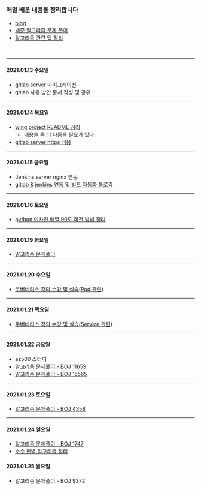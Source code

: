 <br>

### 매일 배운 내용을 정리합니다 
- [blog](https://paris-in-the-rain.tistory.com/)
- [백준 알고리즘 문제 풀이](https://github.com/midaslmg94/CodingTest)
- [알고리즘 관련 팁 정리](https://github.com/midaslmg94/CodingTest/tree/master/Algorithm_README)

<br>

--- 
#### 2021.01.13 수요일
- gitlab server 마이그레이션 
- gitlab 사용 방안 문서 작성 및 공유

--- 

#### 2021.01.14 목요일
- [wing project README 정리](https://github.com/midaslmg94/wing-project-msa)
  - 내용을 좀 더 다듬을 필요가 있다. 
- [gitlab server https 적용](https://paris-in-the-rain.tistory.com/103?category=916006)

---

#### 2021.01.15 금요일
- Jenkins server nginx 연동
- [gitlab & jenkins 연동 및 빌드 자동화 블로깅](https://paris-in-the-rain.tistory.com/107)

--- 

#### 2021.01.16 토요일
- [python 이차원 배열 90도 회전 방법 정리](https://paris-in-the-rain.tistory.com/108?category=842612)

---

#### 2021.01.19 화요일
- [알고리즘 문제풀이](https://paris-in-the-rain.tistory.com/109?category=897726)

---

#### 2021.01.20 수요일
- [쿠버네티스 강의 수강 및 실습(Pod 관련)](https://paris-in-the-rain.tistory.com/111)

---

#### 2021.01.21 목요일
- [쿠버네티스 강의 수강 및 실습(Service 관련)](https://paris-in-the-rain.tistory.com/113)


---

#### 2021.01.22 금요일
- az500 스터디
- [알고리즘 문제풀이 - BOJ 11659](https://paris-in-the-rain.tistory.com/114)
- [알고리즘 문제풀이 - BOJ 15565](https://paris-in-the-rain.tistory.com/115)

--- 

#### 2021.01.23 토요일
- [알고리즘 문제풀이 - BOJ 4358](https://paris-in-the-rain.tistory.com/116)

---
#### 2021.01.24 일요일
- [알고리즘 문제풀이 - BOJ 1747](https://paris-in-the-rain.tistory.com/117)
- [소수 판별 알고리즘 정리](https://paris-in-the-rain.tistory.com/118?category=842612)


#### 2021.01.25 월요일
- 알고리즘 문제풀이 - BOJ 9372

